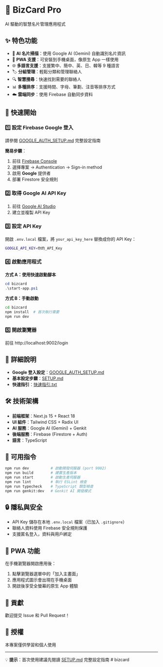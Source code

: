 # 📇 BizCard Pro

AI 驅動的智慧名片管理應用程式

## ✨ 特色功能

- 🤖 **AI 名片掃描**：使用 Google AI (Gemini) 自動識別名片資訊
- 📱 **PWA 支援**：可安裝到手機桌面，像原生 App 一樣使用
- 🌐 **多語言支援**：支援繁中、簡中、英、日、韓等 9 種語言
- 🏷️ **分組管理**：輕鬆分類和管理聯絡人
- 🔍 **智慧搜尋**：快速找到需要的聯絡人
- 📊 **多種排序**：支援時間、字母、筆劃、注音等排序方式
- ☁️ **雲端同步**：使用 Firebase 自動同步資料

## 🚀 快速開始

### 1️⃣ 設定 Firebase Google 登入
請參閱 [GOOGLE_AUTH_SETUP.md](./GOOGLE_AUTH_SETUP.md) 完整設定指南

**簡易步驟**：
1. 前往 [Firebase Console](https://console.firebase.google.com/)
2. 選擇專案 → Authentication → Sign-in method
3. 啟用 **Google** 提供者
4. 部署 Firestore 安全規則

### 2️⃣ 取得 Google AI API Key
1. 前往 [Google AI Studio](https://aistudio.google.com/app/apikey)
2. 建立並複製 API Key

### 3️⃣ 設定 API Key
開啟 `.env.local` 檔案，將 `your_api_key_here` 替換成你的 API Key：
```bash
GOOGLE_API_KEY=你的_API_Key
```

### 4️⃣ 啟動應用程式

**方式 A：使用快速啟動腳本**
```powershell
cd bizcard
.\start-app.ps1
```

**方式 B：手動啟動**
```bash
cd bizcard
npm install  # 首次執行需要
npm run dev
```

### 5️⃣ 開啟瀏覽器
前往 http://localhost:9002/login

## 📖 詳細說明
- **Google 登入設定**：[GOOGLE_AUTH_SETUP.md](./GOOGLE_AUTH_SETUP.md)
- **基本設定步驟**：[SETUP.md](./SETUP.md)
- **快速指引**：[快速指引.txt](./快速指引.txt)

## 🛠️ 技術架構

- **前端框架**：Next.js 15 + React 18
- **UI 組件**：Tailwind CSS + Radix UI
- **AI 服務**：Google AI (Gemini) + Genkit
- **後端服務**：Firebase (Firestore + Auth)
- **語言**：TypeScript

## 📝 可用指令

```bash
npm run dev          # 啟動開發伺服器 (port 9002)
npm run build        # 建置生產版本
npm run start        # 啟動生產伺服器
npm run lint         # 執行 ESLint 檢查
npm run typecheck    # TypeScript 類型檢查
npm run genkit:dev   # Genkit AI 開發模式
```

## 🔒 隱私與安全

- API Key 儲存在本地 `.env.local` 檔案（已加入 `.gitignore`）
- 聯絡人資料使用 Firebase 安全規則保護
- 支援匿名登入，資料與用戶綁定

## 📱 PWA 功能

在手機瀏覽器開啟應用後：
1. 點擊瀏覽器選單中的「加入主畫面」
2. 應用程式圖示會出現在手機桌面
3. 開啟後享受全螢幕的原生 App 體驗

## 🤝 貢獻

歡迎提交 Issue 和 Pull Request！

## 📄 授權

本專案僅供學習和個人使用

---

💡 **提示**：首次使用建議先閱讀 [SETUP.md](./SETUP.md) 完整設定指南
#   b i z c a r d 
 
 

